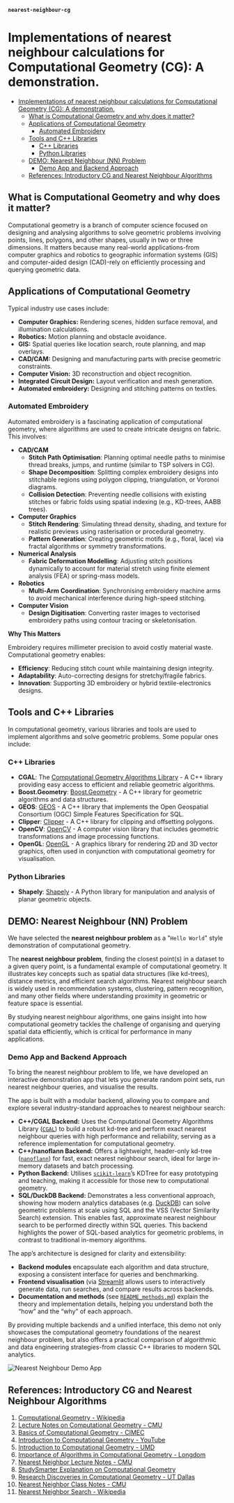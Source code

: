 **`nearest-neighbour-cg`**

# Implementations of nearest neighbour calculations for Computational Geometry (CG): A demonstration.

- [Implementations of nearest neighbour calculations for Computational Geometry (CG): A demonstration.](#implementations-of-nearest-neighbour-calculations-for-computational-geometry-cg-a-demonstration)
  - [What is Computational Geometry and why does it matter?](#what-is-computational-geometry-and-why-does-it-matter)
  - [Applications of Computational Geometry](#applications-of-computational-geometry)
    - [Automated Embroidery](#automated-embroidery)
  - [Tools and C++ Libraries](#tools-and-c-libraries)
    - [C++ Libraries](#c-libraries)
    - [Python Libraries](#python-libraries)
  - [DEMO: Nearest Neighbour (NN) Problem](#demo-nearest-neighbour-nn-problem)
    - [Demo App and Backend Approach](#demo-app-and-backend-approach)
  - [References: Introductory CG and Nearest Neighbour Algorithms](#references-introductory-cg-and-nearest-neighbour-algorithms)

## What is Computational Geometry and why does it matter?

Computational geometry is a branch of computer science focused on designing and analysing algorithms to solve geometric problems involving points, lines, polygons, and other shapes, usually in two or three dimensions. It matters because many real-world applications-from computer graphics and robotics to geographic information systems (GIS) and computer-aided design (CAD)-rely on efficiently processing and querying geometric data.

## Applications of Computational Geometry

Typical industry use cases include:

- **Computer Graphics:** Rendering scenes, hidden surface removal, and illumination calculations.
- **Robotics:** Motion planning and obstacle avoidance.
- **GIS:** Spatial queries like location search, route planning, and map overlays.
- **CAD/CAM:** Designing and manufacturing parts with precise geometric constraints.
- **Computer Vision:** 3D reconstruction and object recognition.
- **Integrated Circuit Design:** Layout verification and mesh generation.
- **Automated embroidery:** Designing and stitching patterns on textiles.

### Automated Embroidery

Automated embroidery is a fascinating application of computational geometry, where algorithms are used to create intricate designs on fabric. This involves:

- **CAD/CAM**
  - **Stitch Path Optimisation**: Planning optimal needle paths to minimise thread breaks, jumps, and runtime (similar to TSP solvers in CG).
  - **Shape Decomposition**: Splitting complex embroidery designs into stitchable regions using polygon clipping, triangulation, or Voronoi diagrams.
  - **Collision Detection**: Preventing needle collisions with existing stitches or fabric folds using spatial indexing (e.g., KD-trees, AABB trees).
- **Computer Graphics**
  - **Stitch Rendering**: Simulating thread density, shading, and texture for realistic previews using rasterisation or procedural geometry.
  - **Pattern Generation**: Creating geometric motifs (e.g., floral, lace) via fractal algorithms or symmetry transformations.
- **Numerical Analysis**
  - **Fabric Deformation Modelling**: Adjusting stitch positions dynamically to account for material stretch using finite element analysis (FEA) or spring-mass models.
- **Robotics**
  - **Multi-Arm Coordination**: Synchronising embroidery machine arms to avoid mechanical interference during high-speed stitching.
- **Computer Vision**
  - **Design Digitisation**: Converting raster images to vectorised embroidery paths using contour tracing or skeletonisation.

**Why This Matters**

Embroidery requires millimeter precision to avoid costly material waste. Computational geometry enables:

- **Efficiency**: Reducing stitch count while maintaining design integrity.
- **Adaptability**: Auto-correcting designs for stretchy/fragile fabrics.
- **Innovation**: Supporting 3D embroidery or hybrid textile-electronics designs.

## Tools and C++ Libraries

In computational geometry, various libraries and tools are used to implement algorithms and solve geometric problems. Some popular ones include:

### C++ Libraries

- **CGAL**: The [Computational Geometry Algorithms Library](https://www.cgal.org) - A C++ library providing easy access to efficient and reliable geometric algorithms.
- **Boost.Geometry**: [Boost.Geometry](https://www.boost.org/doc/libs/release/libs/geometry/) - A C++ library for geometric algorithms and data structures.
- **GEOS**: [GEOS](https://libgeos.org/) - A C++ library that implements the Open Geospatial Consortium (OGC) Simple Features Specification for SQL.
- **Clipper**: [Clipper](http://www.angusj.com/delphi/clipper.php) - A C++ library for clipping and offsetting polygons.
- **OpenCV**: [OpenCV](https://opencv.org/) - A computer vision library that includes geometric transformations and image processing functions.
- **OpenGL**: [OpenGL](https://www.opengl.org) - A graphics library for rendering 2D and 3D vector graphics, often used in conjunction with computational geometry for visualisation.

### Python Libraries

- **Shapely**: [Shapely](https://shapely.readthedocs.io/) - A Python library for manipulation and analysis of planar geometric objects.

## DEMO: Nearest Neighbour (NN) Problem

We have selected the **nearest neighbour problem** as a "`Hello World`" style demonstration of computational geometry.

The **nearest neighbour problem**, finding the closest point(s) in a dataset to a given query point, is a fundamental example of computational geometry. It illustrates key concepts such as spatial data structures (like kd-trees), distance metrics, and efficient search algorithms. Nearest neighbour search is widely used in recommendation systems, clustering, pattern recognition, and many other fields where understanding proximity in geometric or feature space is essential.

By studying nearest neighbour algorithms, one gains insight into how computational geometry tackles the challenge of organising and querying spatial data efficiently, which is critical for performance in many applications.

### Demo App and Backend Approach

To bring the nearest neighbour problem to life, we have developed an interactive demonstration app that lets you generate random point sets, run nearest neighbour queries, and visualise the results.

The app is built with a modular backend, allowing you to compare and explore several industry-standard approaches to nearest neighbour search:

- **C++/CGAL Backend:** Uses the Computational Geometry Algorithms Library ([`CGAL`](https://www.cgal.org)) to build a robust kd-tree and perform exact nearest neighbour queries with high performance and reliability, serving as a reference implementation for computational geometry.
- **C++/nanoflann Backend:** Offers a lightweight, header-only kd-tree ([`nanoflann`](https://github.com/jlblancoc/nanoflann)) for fast, exact nearest neighbour search, ideal for large in-memory datasets and batch processing.
- **Python Backend:** Utilises [`scikit-learn`](https://scikit-learn.org)’s KDTree for easy prototyping and teaching, making it accessible for those new to computational geometry.
- **SQL/DuckDB Backend:** Demonstrates a less conventional approach, showing how modern analytics databases (e.g. [DuckDB](https://duckdb.org)) can solve geometric problems at scale using SQL and the VSS (Vector Similarity Search) extension. This enables fast, approximate nearest neighbour search to be performed directly within SQL queries. This backend highlights the power of SQL-based analytics for geometric problems, in contrast to traditional in-memory algorithms.

The app’s architecture is designed for clarity and extensibility:

- **Backend modules** encapsulate each algorithm and data structure, exposing a consistent interface for queries and benchmarking.
- **Frontend visualisation** (via [Streamlit](https://streamlit.io) allows users to interactively generate data, run searches, and compare results across backends.
- **Documentation and methods** (see [`README_methods.md`](docs/README_methods.md)) explain the theory and implementation details, helping you understand both the “how” and the “why” of each approach.

By providing multiple backends and a unified interface, this demo not only showcases the computational geometry foundations of the nearest neighbour problem, but also offers a practical comparison of algorithmic and data engineering strategies-from classic C++ libraries to modern SQL analytics.

![Nearest Neighbour Demo App](docs/images/nearest-neighbour-cg.png)

## References: Introductory CG and Nearest Neighbour Algorithms

1. [Computational Geometry - Wikipedia](https://en.wikipedia.org/wiki/Computational_geometry)
1. [Lecture Notes on Computational Geometry - CMU](https://www.cs.cmu.edu/~15451-f22/lectures/lec21-geometry.pdf)
1. [Basics of Computational Geometry - CIMEC](https://cimec.org.ar/twiki/pub/Cimec/GeometriaComputacional/cg.basics.pdf)
1. [Introduction to Computational Geometry - YouTube](https://www.youtube.com/watch?v=qMgF8Fcrk_c)
1. [Introduction to Computational Geometry - UMD](https://www.cs.umd.edu/class/spring2020/cmsc754/Lects/lect01-intro.pdf)
1. [Importance of Algorithms in Computational Geometry - Longdom](https://www.longdom.org/open-access/importance-of-algorithms-in-computational-geometry-for-analyzing-geometrical-analysis-101640.html)
1. [Nearest Neighbor Lecture Notes - CMU](https://www.cs.cmu.edu/~15451-s19/lectures/lec22-nearest-neighbor.pdf)
1. [StudySmarter Explanation on Computational Geometry](https://www.studysmarter.co.uk/explanations/math/geometry/computational-geometry/)
1. [Research Discoveries in Computational Geometry - UT Dallas](https://cs.utdallas.edu/6717/dr-benjamin-raichel-and-researcher-two-important-discoveries-computational-geometry/)
1. [Nearest Neighbor Class Notes - CMU](https://www.cs.cmu.edu/afs/cs/academic/class/15456-s10/ClassNotes/nn.pdf)
1. [Nearest Neighbor Search - Wikipedia](https://en.wikipedia.org/wiki/Nearest_neighbor_search)
